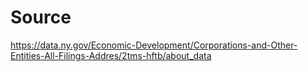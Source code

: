 # Source

https://data.ny.gov/Economic-Development/Corporations-and-Other-Entities-All-Filings-Addres/2tms-hftb/about_data

